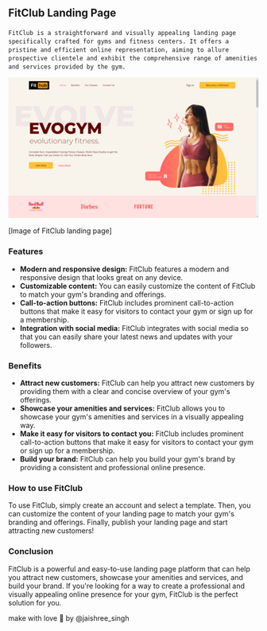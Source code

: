 ## FitClub Landing Page  
` FitClub is a straightforward and visually appealing landing page specifically crafted for gyms and fitness centers. It offers a pristine and efficient online representation, aiming to allure prospective clientele and exhibit the comprehensive range of amenities and services provided by the gym. `


<img src="src/assets/docs.png" alt="image" width="auto" height="auto">

[Image of FitClub landing page]

### Features

* **Modern and responsive design:** FitClub features a modern and responsive design that looks great on any device.
* **Customizable content:** You can easily customize the content of FitClub to match your gym's branding and offerings.
* **Call-to-action buttons:** FitClub includes prominent call-to-action buttons that make it easy for visitors to contact your gym or sign up for a membership.
* **Integration with social media:** FitClub integrates with social media so that you can easily share your latest news and updates with your followers.

### Benefits

* **Attract new customers:** FitClub can help you attract new customers by providing them with a clear and concise overview of your gym's offerings.
* **Showcase your amenities and services:** FitClub allows you to showcase your gym's amenities and services in a visually appealing way.
* **Make it easy for visitors to contact you:** FitClub includes prominent call-to-action buttons that make it easy for visitors to contact your gym or sign up for a membership.
* **Build your brand:** FitClub can help you build your gym's brand by providing a consistent and professional online presence.

### How to use FitClub

To use FitClub, simply create an account and select a template. Then, you can customize the content of your landing page to match your gym's branding and offerings. Finally, publish your landing page and start attracting new customers!

### Conclusion

FitClub is a powerful and easy-to-use landing page platform that can help you attract new customers, showcase your amenities and services, and build your brand. If you're looking for a way to create a professional and visually appealing online presence for your gym, FitClub is the perfect solution for you.


make with love 💖 by @jaishree_singh
